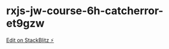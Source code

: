 # rxjs-jw-course-6h-catcherror-et9gzw

[Edit on StackBlitz ⚡️](https://stackblitz.com/edit/rxjs-jw-course-6h-catcherror-et9gzw)